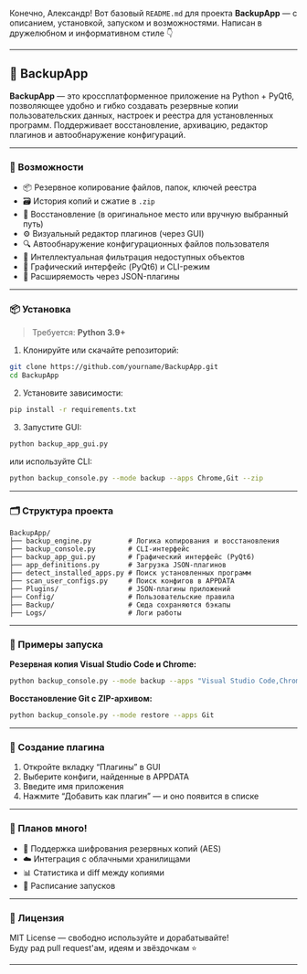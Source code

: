 Конечно, Александр! Вот базовый `README.md` для проекта **BackupApp** — с описанием, установкой, запуском и возможностями. Написан в дружелюбном и информативном стиле 👇

---

## 💾 BackupApp

**BackupApp** — это кроссплатформенное приложение на Python + PyQt6, позволяющее удобно и гибко создавать резервные копии пользовательских данных, настроек и реестра для установленных программ. Поддерживает восстановление, архивацию, редактор плагинов и автообнаружение конфигураций.

---

### 🧰 Возможности

- 📦 Резервное копирование файлов, папок, ключей реестра
- 🗃 История копий и сжатие в `.zip`
- 🔁 Восстановление (в оригинальное место или вручную выбранный путь)
- ⚙️ Визуальный редактор плагинов (через GUI)
- 🔍 Автообнаружение конфигурационных файлов пользователя
- 🧠 Интеллектуальная фильтрация недоступных объектов
- 💬 Графический интерфейс (PyQt6) и CLI-режим
- 📝 Расширяемость через JSON-плагины

---

### 📦 Установка

> Требуется: **Python 3.9+**

1. Клонируйте или скачайте репозиторий:

```bash
git clone https://github.com/yourname/BackupApp.git
cd BackupApp
```

2. Установите зависимости:

```bash
pip install -r requirements.txt
```

3. Запустите GUI:

```bash
python backup_app_gui.py
```

или используйте CLI:

```bash
python backup_console.py --mode backup --apps Chrome,Git --zip
```

---

### 🗂 Структура проекта

```
BackupApp/
├── backup_engine.py         # Логика копирования и восстановления
├── backup_console.py        # CLI-интерфейс
├── backup_app_gui.py        # Графический интерфейс (PyQt6)
├── app_definitions.py       # Загрузка JSON-плагинов
├── detect_installed_apps.py # Поиск установленных программ
├── scan_user_configs.py     # Поиск конфигов в APPDATA
├── Plugins/                 # JSON-плагины приложений
├── Config/                  # Пользовательские правила
├── Backup/                  # Сюда сохраняются бэкапы
├── Logs/                    # Логи работы
```

---

### 📁 Примеры запуска

**Резервная копия Visual Studio Code и Chrome:**

```bash
python backup_console.py --mode backup --apps "Visual Studio Code,Chrome"
```

**Восстановление Git с ZIP-архивом:**

```bash
python backup_console.py --mode restore --apps Git
```

---

### 🎨 Создание плагина

1. Откройте вкладку “Плагины” в GUI
2. Выберите конфиги, найденные в APPDATA
3. Введите имя приложения
4. Нажмите “Добавить как плагин” — и оно появится в списке

---

### 🧪 Планов много!

- 🔐 Поддержка шифрования резервных копий (AES)
- ☁️ Интеграция с облачными хранилищами
- 📊 Статистика и diff между копиями
- 🎯 Расписание запусков

---

### 📄 Лицензия

MIT License — свободно используйте и дорабатывайте!  
Буду рад pull request'ам, идеям и звёздочкам ⭐

---

